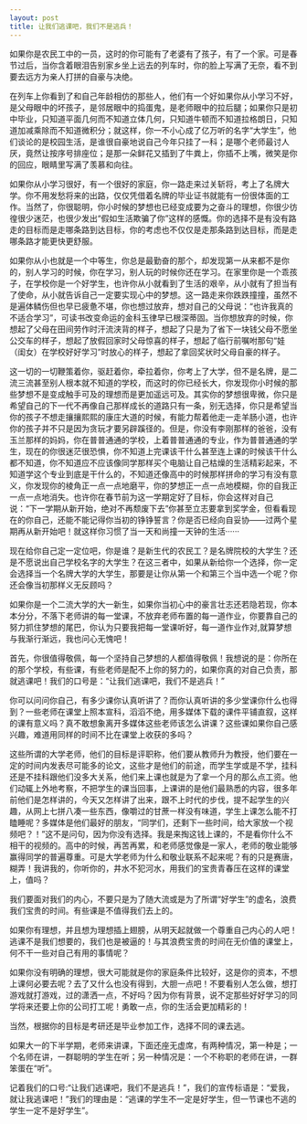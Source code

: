 ```yaml
---
layout: post
title: 让我们逃课吧，我们不是逃兵！
---
```


如果你是农民工中的一员，这时的你可能有了老婆有了孩子，有了一个家。可是春节过后，当你含着眼泪告别家乡坐上远去的列车时，你的脸上写满了无奈，看不到要去远方为亲人打拼的自豪与决绝。

在列车上你看到了和自己年龄相仿的那些人，他们有一个好如果你从小学习不好，是父母眼中的坏孩子，是邻居眼中的捣蛋鬼，是老师眼中的拉后腿；如果你只是初中毕业，只知道平面几何而不知道立体几何，只知道牛顿而不知道拉格朗日，只知道加减乘除而不知道微积分；就这样，你一不小心成了亿万听的名字“大学生”，他们谈论的是校园生活，是谁很自豪地说自己今年只挂了一科；是哪个老师最讨人厌，竟然让按序号排座位；是那一朵鲜花又插到了牛粪上，你插不上嘴，微笑是你的回应，眼睛里写满了羡慕和向往。

如果你从小学习很好，有一个很好的家庭，你一路走来过关斩将，考上了名牌大学。你不用发愁将来的出路，仅仅凭借着名牌的毕业证书就能有一份很体面的工作。当然了，你很聪明，你小时候的梦想也已经变成要为之奋斗的理想，你很少彷徨很少迷茫，也很少发出“假如生活欺骗了你”这样的感慨。你的选择不是有没有路走的目标而是走哪条路到达目标，你的考虑也不仅仅是走那条路到达目标，而是走哪条路才能更快更舒服。

如果你从小也就是一个中等生，你总是最勤奋的那个，却发现第一从来都不是你的，别人学习的时候，你在学习，别人玩的时候你还在学习。在家里你是一个乖孩子，在学校你是一个好学生，也许你从小就看到了生活的艰辛，从小就有了担当有了使命，从小就告诉自己一定要实现心中的梦想。这一路走来你跌跌撞撞，虽然不是遍体鳞伤但也早已疲惫不堪，你也想过放弃，想对自己的父母说：“也许我真的不适合学习”，可读书改变命运的金科玉律早已根深蒂固。当你想放弃的时候，你想起了父母在田间劳作时汗流浃背的样子，想起了只是为了省下一块钱父母不愿坐公交车的样子，想起了放假回家时父母惊喜的样子，想起了临行前嘱咐那句“娃（闺女）在学校好好学习”时放心的样子，想起了拿回奖状时父母自豪的样子。

这一切的一切鞭策着你，驱赶着你，牵拉着你，你考上了大学，但不是名牌，是二流三流甚至别人根本就不知道的学校，而这时的你已经长大，你发现你小时候的那些梦想不是变成触手可及的理想而是更加遥远可及。其实你的梦想很卑微，你只是希望自己的下一代不再像自己那样成长的道路只有一条，别无选择，你只是希望当你的孩子不想走攘攘熙熙的康庄大道的时候，有能力帮着他走一走羊肠小道，也许你的孩子并不只是因为贪玩才要另辟蹊径的。但是，你没有李刚那样的爸爸，没有玉兰那样的妈妈，你在普普通通的学校，上着普普通通的专业，作为普普通通的学生，现在的你很迷茫很恐惧，你不知道上完课该干什么甚至连上课的时候该干什么都不知道，你不知道应不应该像同学那样买个电脑让自己枯燥的生活精彩起来，不知道学这个专业到底是干什么的，不知道还像高中的时候那样拼命的学习有没有意义，你发现你的棱角正一点一点地磨平，你的梦想正一点一点地模糊，你的自我正一点一点地消失。也许你在春节前为这一学期定好了目标，你会这样对自己说：“下一学期从新开始，绝对不再颓废下去”你甚至立志要拿到奖学金，但看看现在的你自己，还能不能记得你当初的铮铮誓言？你是否已经向自妥协——过两个星期再从新开始吧！就这样你习惯了当一天和尚撞一天钟的生活······

现在给你自己定一定位吧，你是谁？是新生代的农民工？是名牌院校的大学生？还是不愿说出自己学校名字的大学生？在这三者中，如果从新给你一个选择，你一定会选择当一个名牌大学的大学生，那要是让你从第一个和第三个当中选一个呢？你还会像当初那样义无反顾吗？

如果你是一个二流大学的大一新生，如果你当初心中的豪言壮志还若隐若现，你本本分分，不落下老师讲的每一堂课，不放弃老师布置的每一道作业，你要靠自己的努力抓住梦想的尾巴，你认为只要我把每一堂课听好，每一道作业作对,就算梦想与我渐行渐远，我也问心无愧吧！

首先，你很值得敬佩，每一个坚持自己梦想的人都值得敬佩！我想说的是：你所在的那个学校，有些课，有些老师是配不上你的努力的，如果你真的对自己负责，那就逃课吧！我们的口号是：“让我们逃课吧，我们不是逃兵！”

你可以问问你自己，有多少课你认真听讲了？而你认真听讲的多少堂课你什么也得到？一些老师在课堂上照本宣科，滔滔不绝，用多媒体下载的课件平铺直叙，这样的课有意义吗？真不敢想象离开多媒体这些老师该怎么讲课？这些课如果你自己感兴趣，难道用同样的时间不比在课堂上收获的多吗？

这些所谓的大学老师，他们的目标是评职称，他们要从教师升为教授，他们要在一定的时间内发表尽可能多的论文，这些才是他们的前途，而学生学或是不学，挂科还是不挂科跟他们没多大关系，他们来上课也就是为了拿一个月的那么点工资。他们动辄上外地考察，不把学生的课当回事，上课讲的是他们最熟悉的内容，很多年前他们是怎样讲的，今天又怎样讲了出来，跟不上时代的步伐，提不起学生的兴趣，从网上七拼八凑一些东西，像嚼过的甘蔗一样没有味道，学生上课怎么能不打瞌睡呢？多媒体是他们最好的朋友，“同学们，还剩下一些时间，给大家放一个视频吧？！”这不是问句，因为你没有选择。我是来掏这钱上课的，不是看你什么不相干的视频的。高中的时候，再苦再累，和老师感觉像是一家人，老师的敬业能够赢得同学的普遍尊重。可是大学老师为什么和敬业联系不起来呢？有的只是赛唐，糊弄！我讲我的，你听你的，井水不犯河水，用我们的宝贵青春压在这样的课堂上，值吗？

我们要面对我们的内心，不要只是为了随大流或是为了所谓“好学生”的虚名，浪费我们宝贵的时间。有些课是不值得我们去上的。

如果你有理想，并且想为理想插上翅膀，从明天起就做一个尊重自己内心的人吧！逃课不是我们想要的，我们也是被逼的！与其浪费宝贵的时间在无价值的课堂上，何不干一些对自己有用的事情呢？

如果你没有明确的理想，很大可能就是你的家庭条件比较好，这是你的资本，不想上课何必要去呢？去了又什么也没有得到，大胆一点吧！不要看别人怎么做，想打游戏就打游戏，过的潇洒一点，不好吗？因为你有背景，说不定那些好好学习的同学将来还要上你的公司打工呢！勇敢一点，你的生活会更加精彩的！

当然，根据你的目标是考研还是毕业参加工作，选择不同的课去逃。

如果大一的下半学期，老师来讲课，下面还座无虚席，有两种情况，第一种是；一个名师在讲，一群聪明的学生在听；另一种情况是：一个不称职的老师在讲，一群笨蛋在“听”。

记着我们的口号:“让我们逃课吧，我们不是逃兵！”，我们的宣传标语是：“爱我，就让我逃课吧！”我们的理由是：“逃课的学生不一定是好学生，但一节课也不逃的学生一定不是好学生”。
 

